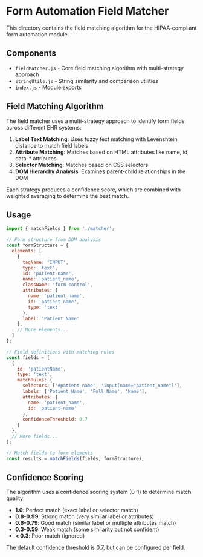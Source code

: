 # Form Automation Field Matcher

This directory contains the field matching algorithm for the HIPAA-compliant form automation module.

## Components

- `fieldMatcher.js` - Core field matching algorithm with multi-strategy approach
- `stringUtils.js` - String similarity and comparison utilities
- `index.js` - Module exports

## Field Matching Algorithm

The field matcher uses a multi-strategy approach to identify form fields across different EHR systems:

1. **Label Text Matching**: Uses fuzzy text matching with Levenshtein distance to match field labels
2. **Attribute Matching**: Matches based on HTML attributes like name, id, data-* attributes
3. **Selector Matching**: Matches based on CSS selectors
4. **DOM Hierarchy Analysis**: Examines parent-child relationships in the DOM

Each strategy produces a confidence score, which are combined with weighted averaging to determine the best match.

## Usage

```javascript
import { matchFields } from './matcher';

// Form structure from DOM analysis
const formStructure = {
  elements: [
    {
      tagName: 'INPUT',
      type: 'text',
      id: 'patient-name',
      name: 'patient_name',
      className: 'form-control',
      attributes: {
        name: 'patient_name',
        id: 'patient-name',
        type: 'text'
      },
      label: 'Patient Name'
    },
    // More elements...
  ]
};

// Field definitions with matching rules
const fields = [
  {
    id: 'patientName',
    type: 'text',
    matchRules: {
      selectors: ['#patient-name', 'input[name="patient_name"]'],
      labels: ['Patient Name', 'Full Name', 'Name'],
      attributes: {
        name: 'patient_name',
        id: 'patient-name'
      },
      confidenceThreshold: 0.7
    }
  },
  // More fields...
];

// Match fields to form elements
const results = matchFields(fields, formStructure);
```

## Confidence Scoring

The algorithm uses a confidence scoring system (0-1) to determine match quality:

- **1.0**: Perfect match (exact label or selector match)
- **0.8-0.99**: Strong match (very similar label or attributes)
- **0.6-0.79**: Good match (similar label or multiple attributes match)
- **0.3-0.59**: Weak match (some similarity but not confident)
- **< 0.3**: Poor match (ignored)

The default confidence threshold is 0.7, but can be configured per field.
